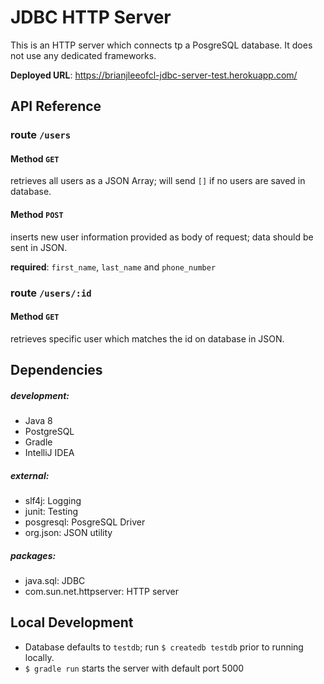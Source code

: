 # JDBC HTTP Server

This is an HTTP server which connects tp a PosgreSQL database. It does not use any dedicated frameworks.

**Deployed URL**: https://brianjleeofcl-jdbc-server-test.herokuapp.com/

## API Reference
### route `/users`
#### Method `GET`
retrieves all users as a JSON Array; will send `[]` if no users are saved in database.

#### Method `POST`
inserts new user information provided as body of request; data should be sent in JSON.

**required**: `first_name`, `last_name` and `phone_number` 

### route `/users/:id`
#### Method `GET`
retrieves specific user which matches the id on database in JSON.

## Dependencies
##### development:
- Java 8
- PostgreSQL 
- Gradle
- IntelliJ IDEA

##### external:
- slf4j: Logging
- junit: Testing
- posgresql: PosgreSQL Driver
- org.json: JSON utility

##### packages:
- java.sql: JDBC
- com.sun.net.httpserver: HTTP server

## Local Development
- Database defaults to `testdb`; run `$ createdb testdb` prior to running locally.
- `$ gradle run` starts the server with default port 5000
